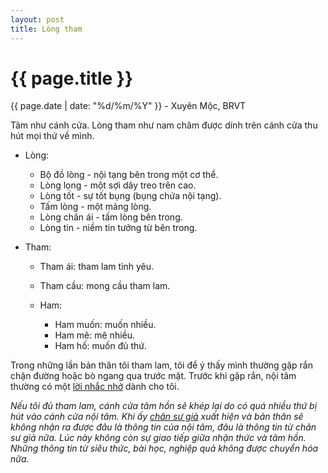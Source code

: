 ```yaml
---
layout: post
title: Lòng tham
---
```


{{ page.title }}
================
<p class="meta">{{ page.date | date: "%d/%m/%Y" }} - Xuyên Mộc, BRVT</p>

Tâm như cánh cửa. Lòng tham như nam châm được dính trên cánh cửa thu hút mọi thứ về mình. 

- Lòng:
  - Bộ đồ lòng - nội tạng bên trong một cơ thể.
  - Lòng lọng - một sợi dây treo trên cao.
  - Lòng tốt - sự tốt bụng (bụng chứa nội tạng).
  - Tấm lòng - một mảng lòng.
  - Lòng chân ái - tấm lòng bên trong. 
  - Lòng tin - niềm tin tưởng từ bên trong.

- Tham:
  - Tham ái: tham lam tình yêu.
  - Tham cầu: mong cầu tham lam.

  - Ham:
    - Ham muốn: muốn nhiều.
    - Ham mê: mê nhiều.
    - Ham hố: muốn đủ thứ.

Trong những lần bản thân tôi tham lam, tôi để ý thấy mình thường gặp rắn chặn đường hoặc bò ngang qua trước mặt. Trước khi gặp rắn, nội tâm thường có một [lời nhắc nhở](https://cuocdoi.net/2025/04/22/loi-nhac-nho.html) dành cho tôi. 

*Nếu tôi đủ tham lam, cánh cửa tâm hồn sẽ khép lại do có quá nhiều thứ bị hút vào cánh cửa nội tâm. Khi ấy [chân sư giả](https://cuocdoi.net/2025/04/25/chan-su-gia.html) xuất hiện và bản thân sẽ không nhận ra được đâu là thông tin của nội tâm, đâu là thông tin từ chân sư giả nữa. Lúc này không còn sự giao tiếp giữa nhận thức và tâm hồn. Những thông tin từ siêu thức, bài học, nghiệp quả không được chuyển hóa nữa.*
